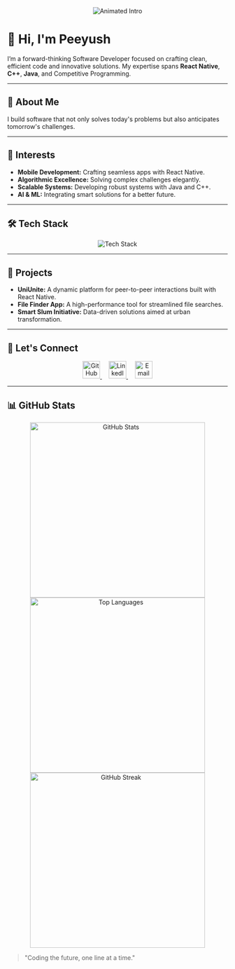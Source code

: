 <div align="center">
  <img src="https://readme-typing-svg.herokuapp.com?font=JetBrains+Mono&size=30&duration=4000&color=00C9FF&center=true&vCenter=true&width=600&lines=Software+Developer;React+Native+|+C%2B%2B+|+Java;Competitive+Programmer;AI+Enthusiast" alt="Animated Intro"/>
</div>

# 👋 Hi, I'm **Peeyush**

I’m a forward-thinking Software Developer focused on crafting clean, efficient code and innovative solutions. My expertise spans **React Native**, **C++**, **Java**, and Competitive Programming.

---

## 🚀 About Me

I build software that not only solves today's problems but also anticipates tomorrow's challenges.

---

## 🎯 Interests

- **Mobile Development:** Crafting seamless apps with React Native.
- **Algorithmic Excellence:** Solving complex challenges elegantly.
- **Scalable Systems:** Developing robust systems with Java and C++.
- **AI & ML:** Integrating smart solutions for a better future.

---

## 🛠️ Tech Stack

<div align="center">
  <img src="https://skillicons.dev/icons?i=cpp,java,react,js,html,css,python,git,vscode,androidstudio" alt="Tech Stack" />
</div>

---

## 📁 Projects

- **UniUnite:** A dynamic platform for peer-to-peer interactions built with React Native.
- **File Finder App:** A high-performance tool for streamlined file searches.
- **Smart Slum Initiative:** Data-driven solutions aimed at urban transformation.

---

## 🔗 Let's Connect

<div align="center">
  <a href="https://github.com/peeyush6" target="_blank">
    <img src="https://github.githubassets.com/images/modules/logos_page/GitHub-Mark.png" alt="GitHub" width="40" height="40">
  </a>&nbsp;&nbsp;&nbsp;
  <a href="https://www.linkedin.com/in/your-profile" target="_blank">
    <img src="https://cdn-icons-png.flaticon.com/512/174/174857.png" alt="LinkedIn" width="40" height="40">
  </a>&nbsp;&nbsp;&nbsp;
  <a href="mailto:your-email@example.com" target="_blank">
    <img src="https://upload.wikimedia.org/wikipedia/commons/4/4e/Mail_%28iOS%29.svg" alt="Email" width="40" height="40">
  </a>
</div>

---

## 📊 GitHub Stats

<div align="center">
  <!-- GitHub Stats Card -->
  <img src="https://github-readme-stats.vercel.app/api?username=Peeyush-04&show_icons=true&theme=dark" alt="GitHub Stats" width="400">
</div>

<div align="center">
  <!-- Top Languages Card -->
  <img src="https://github-readme-stats.vercel.app/api/top-langs/?username=Peeyush-04&layout=compact&theme=dark" alt="Top Languages" width="400">
</div>

<div align="center">
  <!-- GitHub Streak Card -->
  <img src="https://github-readme-streak-stats.herokuapp.com/?user=Peeyush-04&theme=dark" alt="GitHub Streak" width="400">
</div>

> "Coding the future, one line at a time."
